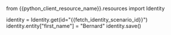 from {{python_client_resource_name}}.resources import Identity

identity = Identity.get(id="{{fetch_identity_scenario_id}}")
identity.entity["first_name"] = "Bernard"
identity.save()

